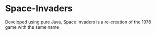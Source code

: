 # Space-Invaders
Developed using pure Java, Space Invaders is a re-creation of the 1978 game with the same name
